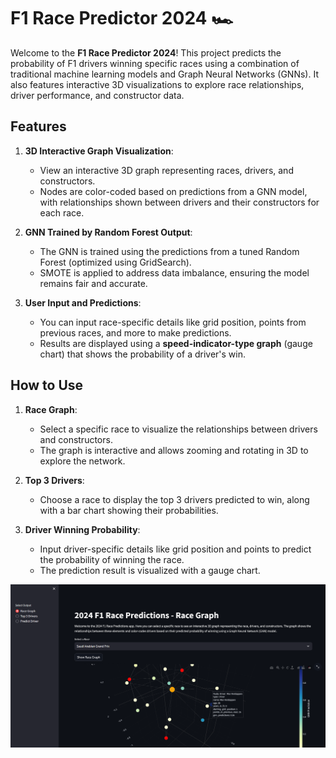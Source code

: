 # F1 Race Predictor 2024 🏎️

Welcome to the **F1 Race Predictor 2024**! This project predicts the probability of F1 drivers winning specific races using a combination of traditional machine learning models and Graph Neural Networks (GNNs). It also features interactive 3D visualizations to explore race relationships, driver performance, and constructor data.

## Features
1. **3D Interactive Graph Visualization**:
   - View an interactive 3D graph representing races, drivers, and constructors. 
   - Nodes are color-coded based on predictions from a GNN model, with relationships shown between drivers and their constructors for each race.
   
2. **GNN Trained by Random Forest Output**:
   - The GNN is trained using the predictions from a tuned Random Forest (optimized using GridSearch).
   - SMOTE is applied to address data imbalance, ensuring the model remains fair and accurate.

3. **User Input and Predictions**:
   - You can input race-specific details like grid position, points from previous races, and more to make predictions.
   - Results are displayed using a **speed-indicator-type graph** (gauge chart) that shows the probability of a driver's win.

## How to Use
1. **Race Graph**:
   - Select a specific race to visualize the relationships between drivers and constructors.
   - The graph is interactive and allows zooming and rotating in 3D to explore the network.

2. **Top 3 Drivers**:
   - Choose a race to display the top 3 drivers predicted to win, along with a bar chart showing their probabilities.

3. **Driver Winning Probability**:
   - Input driver-specific details like grid position and points to predict the probability of winning the race.
   - The prediction result is visualized with a gauge chart.


![3D Graph](images/img1.png)


